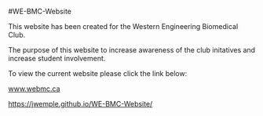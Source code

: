 #WE-BMC-Website

This website has been created for the Western Engineering Biomedical Club. 

The purpose of this website to increase awareness of the club initatives and increase student involvement. 

To view the current website please click the link below:

www.webmc.ca

https://jwemple.github.io/WE-BMC-Website/


